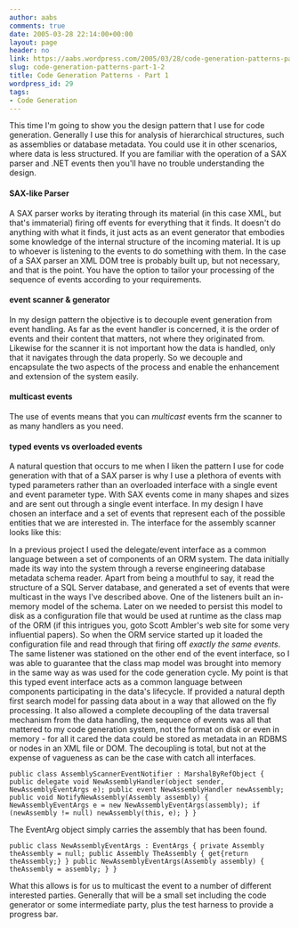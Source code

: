 ```yaml
---
author: aabs
comments: true
date: 2005-03-28 22:14:00+00:00
layout: page
header: no
link: https://aabs.wordpress.com/2005/03/28/code-generation-patterns-part-1-2/
slug: code-generation-patterns-part-1-2
title: Code Generation Patterns - Part 1
wordpress_id: 29
tags:
- Code Generation
---
```


This time I'm going to show you the design pattern that I use for code generation. Generally I use this for analysis of hierarchical structures, such as assemblies or database metadata. You could use it in other scenarios, where data is less structured. If you are familiar with the operation of a SAX parser and .NET events then you'll have no trouble understanding the design.


#### SAX-like Parser


A SAX parser works by iterating through its material (in this case XML, but that's immaterial) firing off events for everything that it finds. It doesn't do anything with what it finds, it just acts as an event generator that embodies some knowledge of the internal structure of the incoming material. It is up to whoever is listening to the events to do something with them. In the case of a SAX parser an XML DOM tree is probably built up, but not necessary, and that is the point. You have the option to tailor your processing of the sequence of events according to your requirements.


#### event scanner & generator


In my design pattern the objective is to decouple event generation from event handling. As far as the event handler is concerned, it is the order of events and their content that matters, not where they originated from. Likewise for the scanner it is not important how the data is handled, only that it navigates through the data properly. So we decouple and encapsulate the two aspects of the process and enable the enhancement and extension of the system easily.


#### multicast events


The use of events means that you can _multicast_ events frm the scanner to as many handlers as you need.


#### typed events vs overloaded events


A natural question that occurs to me when I liken the pattern I use for code generation with that of a SAX parser is why I use a plethora of events with typed parameters rather than an overloaded interface with a single event and event parameter type. With SAX events come in many shapes and sizes and are sent out through a single event interface. In my design I have chosen an interface and a set of events that represent each of the possible entities that we are interested in. The interface for the assembly scanner looks like this:

In a previous project I used the delegate/event interface as a common language between a set of components of an ORM system. The data initially made its way into the system through a reverse engineering database metadata schema reader. Apart from being a mouthful to say, it read the structure of a SQL Server database, and generated a set of events that were multicast in the ways I've described above. One of the listeners built an in-memory model of the schema. Later on we needed to persist this model to disk as a configuration file that would be used at runtime as the class map of the ORM (if this intrigues you, goto Scott Ambler's web site for some very influential papers). So when the ORM service started up it loaded the configuration file and read through that firing off _exactly the same events_. The same listener was stationed on the other end of the event interface, so I was able to guarantee that the class map model was brought into memory in the same way as was used for the code generation cycle. My point is that this typed event interface acts as a common language between components participating in the data's lifecycle. If provided a natural depth first search model for passing data about in a way that allowed on the fly processing. It also allowed a complete decoupling of the data traversal mechanism from the data handling, the sequence of events was all that mattered to my code generation system, not the format on disk or even in memory - for all it cared the data could be stored as metadata in an RDBMS or nodes in an XML file or DOM. The decoupling is total, but not at the expense of vagueness as can be the case with catch all interfaces.

    
    public class AssemblyScannerEventNotifier : MarshalByRefObject { public delegate void NewAssemblyHandler(object sender,   NewAssemblyEventArgs e); public event NewAssemblyHandler newAssembly; public void NotifyNewAssembly(Assembly assembly) { NewAssemblyEventArgs e = new NewAssemblyEventArgs(assembly); if (newAssembly != null) newAssembly(this, e); } }


The EventArg object simply carries the assembly that has been found.


    
    public class NewAssemblyEventArgs : EventArgs { private Assembly theAssembly = null; public Assembly TheAssembly { get{return theAssembly;} } public NewAssemblyEventArgs(Assembly assembly) { theAssembly = assembly; } }


What this allows is for us to multicast the event to a number of different interested parties. Generally that will be a small set including the code generator or some intermediate party, plus the test harness to provide a progress bar. 
